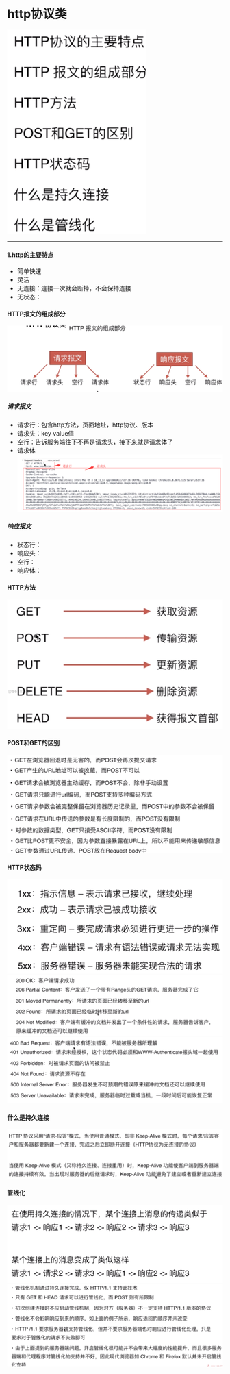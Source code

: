 # http协议类

![image](./img/6.1.png)

---
#### 1.http的主要特点

- 简单快速
- 灵活
- 无连接：连接一次就会断掉，不会保持连接
- 无状态：

#### HTTP报文的组成部分

![image](./img/6.2.png)
##### 请求报文
- 请求行：包含http方法，页面地址，http协议、版本
- 请求头：key value值
- 空行：告诉服务端往下不再是请求头，接下来就是请求体了
- 请求体
![image](./img/6.3.png)
##### 响应报文
- 状态行：
- 响应头：
- 空行：
- 响应体：

#### HTTP方法
![image](./img/6.4.png)

#### POST和GET的区别
![image](./img/6.5.png)


#### HTTP状态码
![image](./img/6.6.png)
![image](./img/6.7.png)
![image](./img/6.8.png)

#### 什么是持久连接
![image](./img/6.9.png)
#### 管线化
![image](./img/6.10.png)
![image](./img/6.11.png)